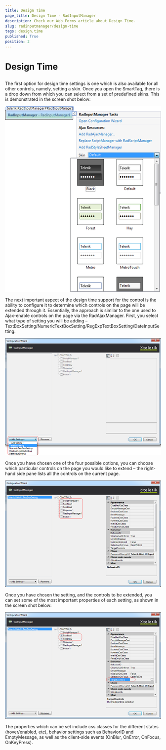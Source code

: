 ```yaml
---
title: Design Time
page_title: Design Time - RadInputManager
description: Check our Web Forms article about Design Time.
slug: radinputmanager/design-time
tags: design,time
published: True
position: 2
---
```


# Design Time



## 

The first option for design time settings is one which is also available for all other controls, namely, setting a skin. Once you open the SmartTag, there is a drop down from which you can select from a set of predefined skins. This is demonstrated in the screen shot below:

![Screen capture](images/ScreenCap.png)

The next important aspect of the design time support for the control is the ability to configure it to determine which controls on the page will be extended through it. Essentially, the approach is similar to the one used to Ajax-enable controls on the page via the RadAjaxManager. First, you select what type of setting you will be adding – TextBoxSetting/NumericTextBoxSetting/RegExpTextBoxSetting/DateInputSetting.

![Screen capture](images/ScreenCap1.png)

Once you have chosen one of the four possible options, you can choose which particular controls on the page you would like to extend – the right-hand side pane lists all the controls on the current page.

![Screen capture](images/ScreenCap2.png)

Once you have chosen the setting, and the controls to be extended, you can set some of the most important properties of each setting, as shown in the screen shot below:

![Screen capture](images/ScreenCap3.png)

The properties which can be set include css classes for the different states (hover/enabled, etc), behavior settings such as BehaviorID and EmptyMessage, as well as the client-side events (OnBlur, OnError, OnFocus, OnKeyPress).
